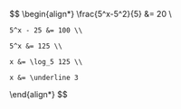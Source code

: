 $$
\begin{align*}
	\frac{5^x-5^2}{5} &= 20 \\

	5^x - 25 &= 100 \\

	5^x &= 125 \\

	x &= \log_5 125 \\

	x &= \underline 3
\end{align*}
$$
